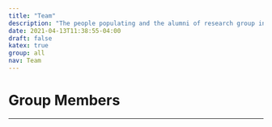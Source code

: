 ```yaml
---
title: "Team"
description: "The people populating and the alumni of research group in Algebra, Geometry, and Number Theory at the University of South Carolina"
date: 2021-04-13T11:38:55-04:00
draft: false
katex: true
group: all 
nav: Team
---
```


# Group Members
-----

